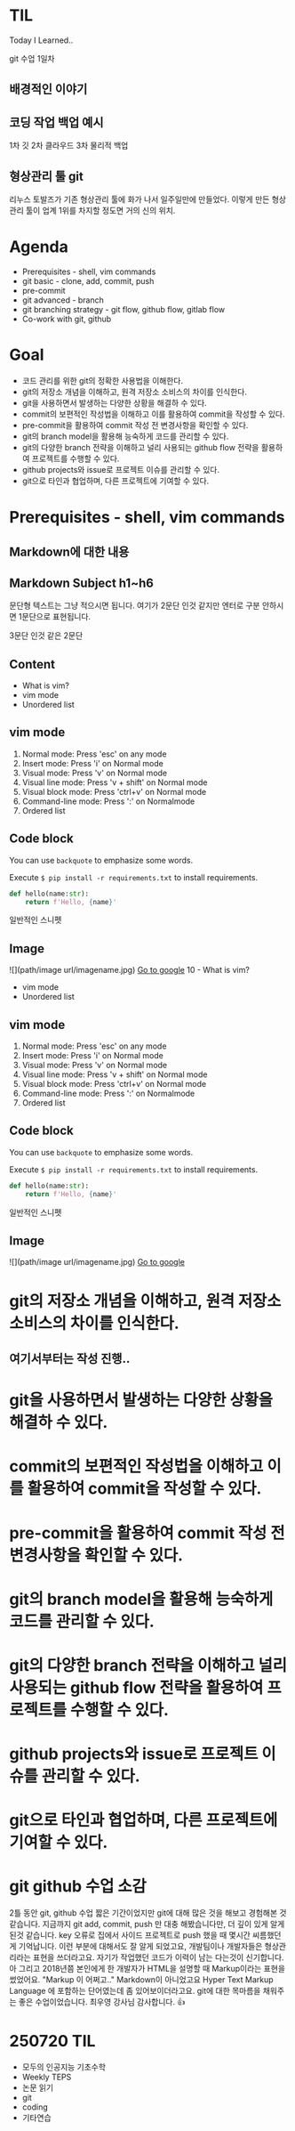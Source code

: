 # TIL
Today I Learned..

git 수업 1일차

## 배경적인 이야기
## 코딩 작업 백업 예시

1차 깃
2차 클라우드
3차 물리적 백업

## 형상관리 툴 git
리누스 토발즈가 기존 형상관리 툴에 화가 나서 일주일만에 만들었다.
이렇게 만든 형상관리 툴이 업계 1위를 차지할 정도면 거의 신의 위치.

# Agenda
- Prerequisites - shell, vim commands
- git basic - clone, add, commit, push
- pre-commit
- git advanced - branch
- git branching strategy - git flow, github flow, gitlab flow
- Co-work with git, github

# Goal
- 코드 관리를 위한 git의 정확한 사용법을 이해한다.
- git의 저장소 개념을 이해하고, 원격 저장소 소비스의 차이를 인식한다.
- git을 사용하면서 발생하는 다양한 상황을 해결하 수 있다.
- commit의 보편적인 작성법을 이해하고 이를 활용하여 commit을 작성할 수 있다. 
- pre-commit을 활용하여 commit 작성 전 변경사항을 확인할 수 있다. 
- git의 branch model을 활용해 능숙하게 코드를 관리할 수 있다. 
- git의 다양한 branch 전략을 이해하고 널리 사용되는 github flow 전략을 활용하여 프로젝트를 수행할 수 있다. 
- github projects와 issue로 프로젝트 이슈를 관리할 수 있다. 
- git으로 타인과 협업하며, 다른 프로젝트에 기여할 수 있다.

# Prerequisites - shell, vim commands

## Markdown에 대한 내용
## Markdown Subject h1~h6

문단형 텍스트는 그냥 적으시면 됩니다.
여기가 2문단 인것 같지만 엔터로 구분 안하시면 1문단으로 표현됩니다.

3문단 인것 같은 2문단

## Content

- What is vim?
- vim mode
- Unordered list

## vim mode

1. Normal mode: Press 'esc' on any mode
2. Insert mode: Press 'i' on Normal mode
3. Visual mode: Press 'v' on Normal mode
3. Visual line mode: Press 'v + shift' on Normal mode
3. Visual block mode: Press 'ctrl+v' on Normal mode
4. Command-line mode: Press ':' on Normalmode
5. Ordered list

## Code block

You can use `backquote` to emphasize some words.

Execute `$ pip install -r requirements.txt` to install requirements.

```python
def hello(name:str):
    return f'Hello, {name}'
```
일반적인 스니펫

## Image

![](path/image url/imagename.jpg)
[Go to google](https://www.google.com/) 10 - What is vim?
- vim mode
- Unordered list

## vim mode

1. Normal mode: Press 'esc' on any mode
2. Insert mode: Press 'i' on Normal mode
3. Visual mode: Press 'v' on Normal mode
3. Visual line mode: Press 'v + shift' on Normal mode
3. Visual block mode: Press 'ctrl+v' on Normal mode
4. Command-line mode: Press ':' on Normalmode
5. Ordered list

## Code block

You can use `backquote` to emphasize some words.

Execute `$ pip install -r requirements.txt` to install requirements.

```python
def hello(name:str):
    return f'Hello, {name}'
```
일반적인 스니펫

## Image

![](path/image url/imagename.jpg)
[Go to google](https://www.google.com/) 


# git의 저장소 개념을 이해하고, 원격 저장소 소비스의 차이를 인식한다.
## 여기서부터는 작성 진행..

# git을 사용하면서 발생하는 다양한 상황을 해결하 수 있다.


# commit의 보편적인 작성법을 이해하고 이를 활용하여 commit을 작성할 수 있다. 


# pre-commit을 활용하여 commit 작성 전 변경사항을 확인할 수 있다. 


# git의 branch model을 활용해 능숙하게 코드를 관리할 수 있다. 


# git의 다양한 branch 전략을 이해하고 널리 사용되는 github flow 전략을 활용하여 프로젝트를 수행할 수 있다. 


# github projects와 issue로 프로젝트 이슈를 관리할 수 있다. 


# git으로 타인과 협업하며, 다른 프로젝트에 기여할 수 있다.


# git github 수업 소감 
  2틀 동안 git, github 수업 짧은 기간이었지만 git에 대해 많은 것을 해보고 경험해본 것 같습니다. 지금까지 git add, commit, push 만 대충 해봤습니다만, 더 깊이 있게 알게 된것 같습니다. key 오류로 집에서 사이드 프로젝트로 push 했을 때 몇시간 씨름했던 게 기억납니다. 이런 부분에 대해서도 잘 알게 되었고요, 개발팀이나 개발자들은 형상관리라는 표현을 쓰더라고요. 자기가 작업했던 코드가 이력이 남는 다는것이 신기합니다. 아 그리고 2018년쯤 본인에게 한 개발자가 HTML을 설명할 때 Markup이라는 표현을 썼었어요. "Markup 이 어쩌고.." Markdown이 아니었고요 Hyper Text Markup Language 에 포함하는 단어였는데 좀 있어보이더라고요. git에 대한 목마름을 채워주는 좋은 수업이었습니다. 최우영 강사님 감사합니다. :thumbsup:    

# 250720 TIL
- 모두의 인공지능 기초수학
- Weekly TEPS 
- 논문 읽기
- git 
- coding
- 기타연습

